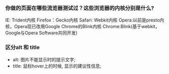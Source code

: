 ### 你做的页面在哪些流览器测试过？这些浏览器的内核分别是什么?

IE: Trident内核 
Firefox：Gecko内核 
Safari: Webkit内核
Opera:以前是presto内核，Opera现已改用Google Chrome的Blink内核
Chrome:Blink(基于webkit，Google与Opera Software共同开发)


### 区分alt 和 title
* alt: 图片不能显示时的提示文字;
* title: 鼠标hover上的时候, 显示的建议性信息;


